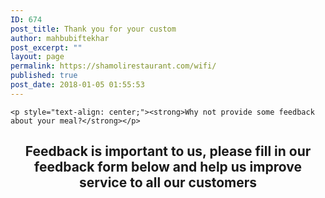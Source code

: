 ```yaml
---
ID: 674
post_title: Thank you for your custom
author: mahbubiftekhar
post_excerpt: ""
layout: page
permalink: https://shamolirestaurant.com/wifi/
published: true
post_date: 2018-01-05 01:55:53
---
```


	<p style="text-align: center;"><strong>Why not provide some feedback about your meal?</strong></p>
<h2 style="text-align: center;"><strong>Feedback is important to us, please fill in our feedback form below and help us improve service to all our customers</strong></h2>